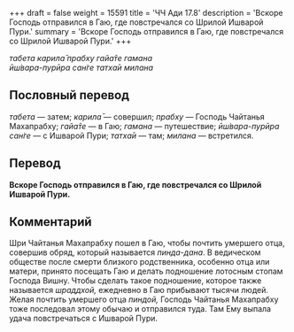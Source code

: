 +++
draft = false
weight = 15591
title = 'ЧЧ Ади 17.8'
description = 'Вскоре Господь отправился в Гаю, где повстречался со Шрилой Ишварой Пури.'
summary = 'Вскоре Господь отправился в Гаю, где повстречался со Шрилой Ишварой Пури.'
+++

_табета карила̄ прабху гайа̄те гамана  
ӣш́вара-пурӣра сан̇ге татха̄и милана_

## Пословный перевод

_табета_ — затем; _карила̄_ — совершил; _прабху_ — Господь Чайтанья Махапрабху; _гайа̄те_ — в Гаю; _гамана_ — путешествие; _ӣш́вара_\-_пурӣра_ _сан̇ге_ — с Ишварой Пури; _татха̄и_ — там; _милана_ — встретился.

## Перевод

**Вскоре Господь отправился в Гаю, где повстречался со Шрилой Ишварой Пури.**

## Комментарий

Шри Чайтанья Махапрабху пошел в Гаю, чтобы почтить умершего отца, совершив обряд, который называется _пинда-дана_. В ведическом обществе после смерти близкого родственника, особенно отца или матери, принято посещать Гаю и делать подношение лотосным стопам Господа Вишну. Чтобы сделать такое подношение, которое также называется _шраддхой,_ ежедневно в Гаю прибывают тысячи людей. Желая почтить умершего отца _пиндой,_ Господь Чайтанья Махапрабху тоже последовал этому обычаю и отправился туда. Там Ему выпала удача повстречаться с Ишварой Пури.
